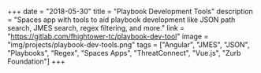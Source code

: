+++
date = "2018-05-30"
title = "Playbook Development Tools"
description = "Spaces app with tools to aid playbook development like JSON path search, JMES search, regex filtering, and more."
link = "https://gitlab.com/fhightower-tc/playbook-dev-tool"
image = "img/projects/playbook-dev-tools.png"
tags = ["Angular", "JMES", "JSON", "Playbooks", "Regex", "Spaces Apps", "ThreatConnect", "Vue.js", "Zurb Foundation"]
+++
